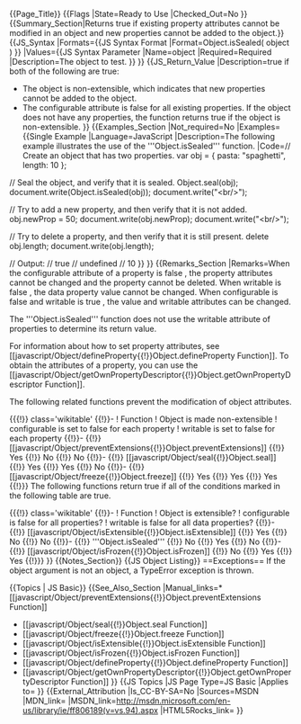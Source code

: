 {{Page_Title}}
{{Flags
|State=Ready to Use
|Checked_Out=No
}}
{{Summary_Section|Returns true if existing property attributes cannot be modified in an object and new properties cannot be added to the object.}}
{{JS_Syntax
|Formats={{JS Syntax Format
|Format=Object.isSealed( object )
}}
|Values={{JS Syntax Parameter
|Name=object
|Required=Required
|Description=The object to test.
}}
}}
{{JS_Return_Value
|Description=true if both of the following are true:

* The object is non-extensible, which indicates that new properties cannot be added to the object.
* The configurable attribute is false for all existing properties.
If the object does not have any properties, the function returns true if the object is non-extensible.
}}
{{Examples_Section
|Not_required=No
|Examples={{Single Example
|Language=JavaScript
|Description=The following example illustrates the use of the '''Object.isSealed''' function.
|Code=// Create an object that has two properties.
 var obj = { pasta: "spaghetti", length: 10 };
 
 // Seal the object, and verify that it is sealed.
 Object.seal(obj);
 document.write(Object.isSealed(obj));
 document.write("&lt;br/&gt;");
 
 // Try to add a new property, and then verify that it is not added. 
 obj.newProp = 50;
 document.write(obj.newProp);
 document.write("&lt;br/&gt;");
 
 // Try to delete a property, and then verify that it is still present. 
 delete obj.length;
 document.write(obj.length);
 
 // Output:
 // true
 // undefined
 // 10
}}
}}
{{Remarks_Section
|Remarks=When the configurable attribute of a property is false , the property attributes cannot be changed and the property cannot be deleted. When writable is false , the data property value cannot be changed. When configurable is false and writable is true , the value and writable attributes can be changed.

The '''Object.isSealed''' function does not use the writable attribute of properties to determine its return value.

For information about how to set property attributes, see [[javascript/Object/defineProperty{{!}}Object.defineProperty Function]]. To obtain the attributes of a property, you can use the [[javascript/Object/getOwnPropertyDescriptor{{!}}Object.getOwnPropertyDescriptor Function]].

The following related functions prevent the modification of object attributes.

{{{!}} class='wikitable'
{{!}}-
! Function
! Object is made non-extensible
! configurable is set to false for each property
! writable is set to false for each property
{{!}}-
{{!}} [[javascript/Object/preventExtensions{{!}}Object.preventExtensions]]
{{!}} Yes
{{!}} No
{{!}} No
{{!}}-
{{!}} [[javascript/Object/seal{{!}}Object.seal]]
{{!}} Yes
{{!}} Yes
{{!}} No
{{!}}-
{{!}} [[javascript/Object/freeze{{!}}Object.freeze]]
{{!}} Yes
{{!}} Yes
{{!}} Yes
{{!}}} 
The following functions return true if all of the conditions marked in the following table are true.

{{{!}} class='wikitable'
{{!}}-
! Function
! Object is extensible?
! configurable is false for all properties?
! writable is false for all data properties?
{{!}}-
{{!}} [[javascript/Object/isExtensible{{!}}Object.isExtensible]]
{{!}} Yes
{{!}} No
{{!}} No
{{!}}-
{{!}} '''Object.isSealed'''
{{!}} No
{{!}} Yes
{{!}} No
{{!}}-
{{!}} [[javascript/Object/isFrozen{{!}}Object.isFrozen]]
{{!}} No
{{!}} Yes
{{!}} Yes
{{!}}}
}}
{{Notes_Section}}
{{JS Object Listing}}
==Exceptions==
If the object argument is not an object, a TypeError exception is thrown.



{{Topics | JS Basic}}
{{See_Also_Section
|Manual_links=* [[javascript/Object/preventExtensions{{!}}Object.preventExtensions Function]]
* [[javascript/Object/seal{{!}}Object.seal Function]]
* [[javascript/Object/freeze{{!}}Object.freeze Function]]
* [[javascript/Object/isExtensible{{!}}Object.isExtensible Function]]
* [[javascript/Object/isFrozen{{!}}Object.isFrozen Function]]
* [[javascript/Object/defineProperty{{!}}Object.defineProperty Function]]
* [[javascript/Object/getOwnPropertyDescriptor{{!}}Object.getOwnPropertyDescriptor Function]]
}}
{{JS Topics
|JS Page Type=JS Basic
|Applies to=
}}
{{External_Attribution
|Is_CC-BY-SA=No
|Sources=MSDN
|MDN_link=
|MSDN_link=http://msdn.microsoft.com/en-us/library/ie/ff806189(v=vs.94).aspx
|HTML5Rocks_link=
}}